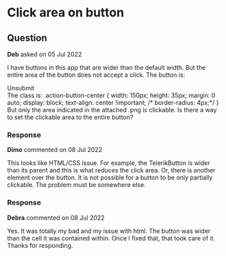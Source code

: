 # Click area on button

## Question

**Deb** asked on 05 Jul 2022

I have buttons in this app that are wider than the default width. But the entire area of the button does not accept a click. The button is: <div class="col-xl-2 col-md-3 col-sm-12"> <TelerikTooltip TargetSelector="a[title]"> </TelerikTooltip> <a title="Unsubmitting a timesheet will return it to your list of current timesheets."> <TelerikButton IconClass="far fa-undo-alt" OnClick="@(e=> { IsShowPendingConfirmationWindow=true; })" Class="action-button-center">Unsubmit</TelerikButton> </a> </div> The class is: .action-button-center { width: 150px; height: 35px; margin: 0 auto; display: block; text-align: center !important; /* border-radius: 4px;*/ } But only the area indicated in the attached .png is clickable. Is there a way to set the clickable area to the entire button?

### Response

**Dimo** commented on 08 Jul 2022

This looks like HTML/CSS issue. For example, the TelerikButton is wider than its parent and this is what reduces the click area. Or, there is another element over the button. It is not possible for a button to be only partially clickable. The problem must be somewhere else.

### Response

**Debra** commented on 08 Jul 2022

Yes. It was totally my bad and my issue with html. The button was wider than the cell it was contained within. Once I fixed that, that took care of it. Thanks for responding.
